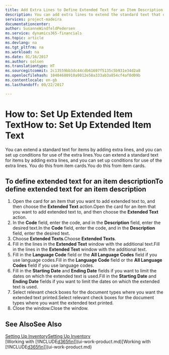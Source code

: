 ```yaml
---
title: Add Extra Lines to Define Extended Text for an Item Description | Microsoft Docs
description: You can add extra lines to extend the standard text that describes an item.
services: project-madeira
documentationcenter: 
author: SusanneWindfeldPedersen
ms.service: dynamics365-financials
ms.topic: article
ms.devlang: na
ms.tgt_pltfrm: na
ms.workload: na
ms.date: 01/16/2017
ms.author: solsen
ms.translationtype: HT
ms.sourcegitcommit: 2c13559bb3dc44cdb61697f5135c5b931e34d2a8
ms.openlocfilehash: 10484680910a9012e58a333ab3a854cf4af0d09b
ms.contentlocale: en-gb
ms.lasthandoff: 09/22/2017

---
```

# <a name="how-to-set-up-extended-item-text"></a><span data-ttu-id="93d79-103">How to: Set Up Extended Item Text</span><span class="sxs-lookup"><span data-stu-id="93d79-103">How to: Set Up Extended Item Text</span></span>
<span data-ttu-id="93d79-104">You can extend a standard text for items by adding extra lines, and you can set up conditions for use of the extra lines.</span><span class="sxs-lookup"><span data-stu-id="93d79-104">You can extend a standard text for items by adding extra lines, and you can set up conditions for use of the extra lines.</span></span> <span data-ttu-id="93d79-105">You do this from item cards.</span><span class="sxs-lookup"><span data-stu-id="93d79-105">You do this from item cards.</span></span>

## <a name="to-define-extended-text-for-an-item-description"></a><span data-ttu-id="93d79-106">To define extended text for an item description</span><span class="sxs-lookup"><span data-stu-id="93d79-106">To define extended text for an item description</span></span>
1. <span data-ttu-id="93d79-107">Open the card for an item that you want to add extended text to, and then choose the **Extended Text** action.</span><span class="sxs-lookup"><span data-stu-id="93d79-107">Open the card for an item that you want to add extended text to, and then choose the **Extended Text** action.</span></span>
2. <span data-ttu-id="93d79-108">In the **Code** field, enter the code, and in the **Description** field, enter the desired text.</span><span class="sxs-lookup"><span data-stu-id="93d79-108">In the **Code** field, enter the code, and in the **Description** field, enter the desired text.</span></span>
3. <span data-ttu-id="93d79-109">Choose **Extended Texts**.</span><span class="sxs-lookup"><span data-stu-id="93d79-109">Choose **Extended Texts**.</span></span>
4. <span data-ttu-id="93d79-110">Fill in the lines in the **Extended Text** window with the additional text.</span><span class="sxs-lookup"><span data-stu-id="93d79-110">Fill in the lines in the **Extended Text** window with the additional text.</span></span>
5. <span data-ttu-id="93d79-111">Fill in the **Language Code** field or the **All Language Codes** field if you use language codes.</span><span class="sxs-lookup"><span data-stu-id="93d79-111">Fill in the **Language Code** field or the **All Language Codes** field if you use language codes.</span></span>
6. <span data-ttu-id="93d79-112">Fill in the **Starting Date** and **Ending Date** fields if you want to limit the dates on which the extended text is used.</span><span class="sxs-lookup"><span data-stu-id="93d79-112">Fill in the **Starting Date** and **Ending Date** fields if you want to limit the dates on which the extended text is used.</span></span>
7. <span data-ttu-id="93d79-113">Select relevant check boxes for the document types where you want the extended text printed.</span><span class="sxs-lookup"><span data-stu-id="93d79-113">Select relevant check boxes for the document types where you want the extended text printed.</span></span>
8. <span data-ttu-id="93d79-114">Close the window.</span><span class="sxs-lookup"><span data-stu-id="93d79-114">Close the window.</span></span>

## <a name="see-also"></a><span data-ttu-id="93d79-115">See Also</span><span class="sxs-lookup"><span data-stu-id="93d79-115">See Also</span></span>
[<span data-ttu-id="93d79-116">Setting Up Inventory</span><span class="sxs-lookup"><span data-stu-id="93d79-116">Setting Up Inventory</span></span>](inventory-setup-inventory.md)  
<span data-ttu-id="93d79-117">[Working with [!INCLUDE[d365fin](includes/d365fin_md.md)]](ui-work-product.md)</span><span class="sxs-lookup"><span data-stu-id="93d79-117">[Working with [!INCLUDE[d365fin](includes/d365fin_md.md)]](ui-work-product.md)</span></span>

